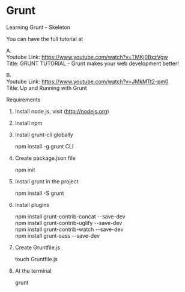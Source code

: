 # Grunt <br/>
Learning Grunt - Skeleton <br/>

You can have the full tutorial at  <br/>

A. <br/>
Youtube Link: https://www.youtube.com/watch?v=TMKj0BxzVgw  <br/>
Title: GRUNT TUTORIAL - Grunt makes your web development better! <br/>

B. <br/>
Youtube Link: https://www.youtube.com/watch?v=JMkMTt2-pm0 <br/>
Title: Up and Running with Grunt <br/>

Requirements <br/>
1. Install node.js, visit (http://nodejs.org) <br/>
2. Install npm <br/>
3. Install grunt-cli globally <br/>

    npm install -g grunt CLI <br/>

4. Create package.json file <br/>

    npm init <br/>

5. Install grunt in the project <br/>

    npm install -S grunt <br/>

6. Install plugins <br/>

    npm install grunt-contrib-concat --save-dev <br/>
    npm install grunt-contrib-uglify --save-dev <br/>
    npm install grunt-contrib-watch --save-dev <br/>
    npm install grunt-sass --save-dev <br/>

7. Create Gruntfile.js <br/>

    touch Gruntfile.js <br/>

8. At the terminal <br/>

    grunt <br/>

